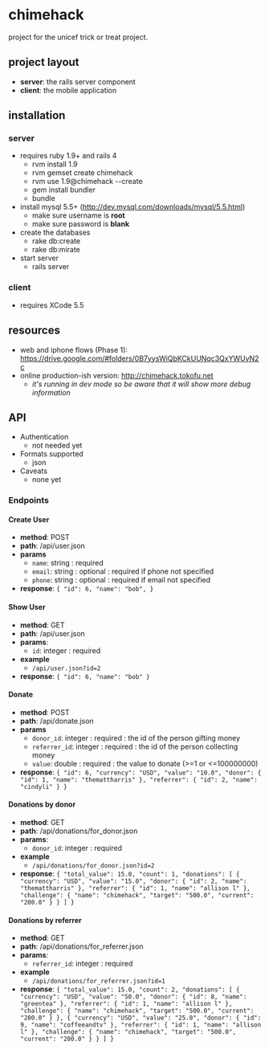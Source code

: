 # chimehack
project for the unicef trick or treat project.

## project layout
* **server**: the rails server component
* **client**: the mobile application

## installation
### server
* requires ruby 1.9+ and rails 4
  * rvm install 1.9
  * rvm gemset create chimehack
  * rvm use 1.9@chimehack --create
  * gem install bundler
  * bundle
* install mysql 5.5+ (http://dev.mysql.com/downloads/mysql/5.5.html)
  * make sure username is **root**
  * make sure password is **blank**
* create the databases
  * rake db:create
  * rake db:mirate
* start server
  * rails server

### client
* requires XCode 5.5

## resources
* web and iphone flows (Phase 1): https://drive.google.com/#folders/0B7yysWiQbKCkUUNqc3QxYWUyN2c
* online production-ish version: http://chimehack.tokofu.net
  * _it's running in dev mode so be aware that it will show more debug information_

## API

* Authentication
  * not needed yet
* Formats supported
  * json
* Caveats
  * none yet

### Endpoints

#### Create User
* **method**: POST
* **path**: /api/user.json
* **params**
  * `name`: string : required
  * `email`: string : optional : required if phone not specified
  * `phone`: string : optional : required if email not specified
* **response**:
`{
  "id": 6,
  "name": "bob",
}`


#### Show User
* **method**: GET
* **path**: /api/user.json
* **params**:
  * `id`: integer : required
* **example**
  * `/api/user.json?id=2`
* **response**:
`{
  "id": 6,
  "name": "bob"
}`

#### Donate
* **method**: POST
* **path**: /api/donate.json
* **params**
  * `donor_id`: integer : required : the id of the person gifting money
  * `referrer_id`: integer : required :  the id of the person collecting money
  * `value`: double : required : the value to donate (>=1 or <=100000000)
* **response**:
`{
  "id": 6,
  "currency": "USD",
  "value": "10.0",
  "donor": {
    "id": 1,
    "name": "themattharris"
  },
  "referrer": {
    "id": 2,
    "name": "cindyli"
  }
}`

#### Donations by donor
* **method**: GET
* **path**: /api/donations/for_donor.json
* **params**:
  * `donor_id`: integer : required
* **example**
  * `/api/donations/for_donor.json?id=2`
* **response**:
`{
  "total_value": 15.0,
  "count": 1,
  "donations": [
    {
      "currency": "USD",
      "value": "15.0",
      "donor": {
        "id": 2,
        "name": "themattharris"
      },
      "referrer": {
        "id": 1,
        "name": "allison l"
      },
      "challenge": {
        "name": "chimehack",
        "target": "500.0",
        "current": "200.0"
      }
    }
  ]
}`


#### Donations by referrer
* **method**: GET
* **path**: /api/donations/for_referrer.json
* **params**:
  * `referrer_id`: integer : required
* **example**
  * `/api/donations/for_referrer.json?id=1`
* **response**:
`{
  "total_value": 15.0,
  "count": 2,
  "donations": [
    {
      "currency": "USD",
      "value": "50.0",
      "donor": {
        "id": 8,
        "name": "greentea"
      },
      "referrer": {
        "id": 1,
        "name": "allison l"
      },
      "challenge": {
        "name": "chimehack",
        "target": "500.0",
        "current": "200.0"
      }
    },
    {
      "currency": "USD",
      "value": "25.0",
      "donor": {
        "id": 9,
        "name": "coffeeandtv"
      },
      "referrer": {
        "id": 1,
        "name": "allison l"
      },
      "challenge": {
        "name": "chimehack",
        "target": "500.0",
        "current": "200.0"
      }
    }
  ]
}`
